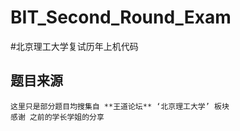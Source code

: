 # BIT_Second_Round_Exam
#北京理工大学复试历年上机代码
## 题目来源
    这里只是部分题目均搜集自 **王道论坛** ‘北京理工大学’ 板块 
    感谢 之前的学长学姐的分享
    